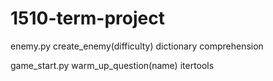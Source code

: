 # 1510-term-project
enemy.py create_enemy(difficulty) dictionary comprehension

game_start.py warm_up_question(name) itertools